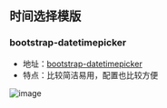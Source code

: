 ## 时间选择模版
### bootstrap-datetimepicker
* 地址：[bootstrap-datetimepicker](https://github.com/Eonasdan/bootstrap-datetimepicker) 
* 特点：比较简洁易用，配置也比较方便

![image](http://github.com/narata/Open-source-project-finishing/images/bootstrap-datetimepicker.png)
